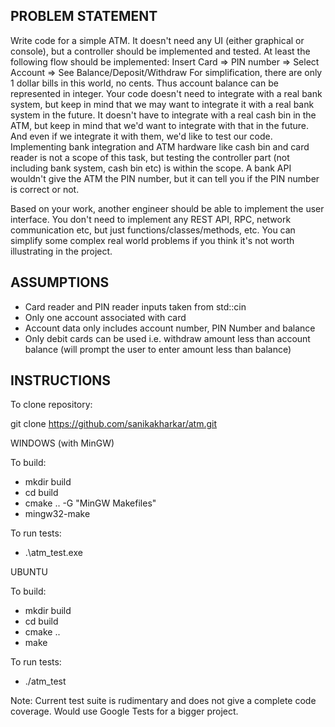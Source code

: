 
PROBLEM STATEMENT
----------------------------------------------------------------------------------------------------------------------
Write code for a simple ATM. 
It doesn't need any UI (either graphical or console), but a controller should be implemented and tested.
At least the following flow should be implemented:
Insert Card => PIN number => Select Account => See Balance/Deposit/Withdraw
For simplification, there are only 1 dollar bills in this world, no cents. 
Thus account balance can be represented in integer.
Your code doesn't need to integrate with a real bank system, 
but keep in mind that we may want to integrate it with a real bank system in the future. 
It doesn't have to integrate with a real cash bin in the ATM, but keep in mind that we'd 
want to integrate with that in the future. And even if we integrate it with them, we'd like to test our code. 
Implementing bank integration and ATM hardware like cash bin and card reader is not a scope of this task, 
but testing the controller part (not including bank system, cash bin etc) is within the scope.
A bank API wouldn't give the ATM the PIN number, but it can tell you if the PIN number is correct or not.

Based on your work, another engineer should be able to implement the user interface. 
You don't need to implement any REST API, RPC, network communication etc, but just functions/classes/methods, etc.
You can simplify some complex real world problems if you think it's not worth illustrating in the project. 

ASSUMPTIONS
----------------------------------------------------------------------------------------------------------------------
- Card reader and PIN reader inputs taken from std::cin
- Only one account associated with card
- Account data only includes account number, PIN Number and balance
- Only debit cards can be used i.e. withdraw amount less than account balance (will prompt the user to enter amount less than balance)

INSTRUCTIONS
----------------------------------------------------------------------------------------------------------------------

To clone repository:

git clone https://github.com/sanikakharkar/atm.git


WINDOWS (with MinGW)

To build:

- mkdir build
- cd build
- cmake .. -G "MinGW Makefiles"
- mingw32-make

To run tests:
- .\atm_test.exe


UBUNTU 

To build:

- mkdir build
- cd build
- cmake .. 
- make

To run tests:
- ./atm_test


Note: Current test suite is rudimentary and does not give a complete code coverage. Would use Google Tests for a bigger project.
